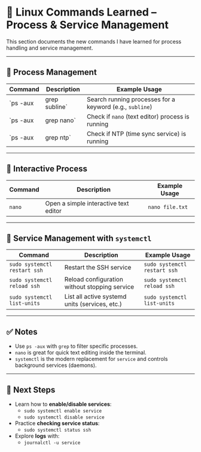 # 🐧 Linux Commands Learned – Process & Service Management

This section documents the new commands I have learned for process handling and service management.

---

## 🔹 Process Management
| Command                  | Description                                              | Example Usage                 |
|---------------------------|----------------------------------------------------------|-------------------------------|
| `ps -aux | grep subline` | Search running processes for a keyword (e.g., `subline`) | `ps -aux \| grep subline`     |
| `ps -aux | grep nano`    | Check if `nano` (text editor) process is running          | `ps -aux \| grep nano`        |
| `ps -aux | grep ntp`     | Check if NTP (time sync service) is running               | `ps -aux \| grep ntp`         |

---

## 🔹 Interactive Process
| Command  | Description                               | Example Usage   |
|----------|-------------------------------------------|-----------------|
| `nano`   | Open a simple interactive text editor     | `nano file.txt` |

---

## 🔹 Service Management with `systemctl`
| Command                       | Description                                   | Example Usage                |
|-------------------------------|-----------------------------------------------|------------------------------|
| `sudo systemctl restart ssh`  | Restart the SSH service                       | `sudo systemctl restart ssh` |
| `sudo systemctl reload ssh`   | Reload configuration without stopping service | `sudo systemctl reload ssh`  |
| `sudo systemctl list-units`   | List all active systemd units (services, etc.)| `sudo systemctl list-units`  |

---

## ✅ Notes
- Use `ps -aux` with `grep` to filter specific processes.  
- `nano` is great for quick text editing inside the terminal.  
- `systemctl` is the modern replacement for `service` and controls background services (daemons).  

---

## 🚀 Next Steps
- Learn how to **enable/disable services**:  
  - `sudo systemctl enable service`  
  - `sudo systemctl disable service`  
- Practice **checking service status**:  
  - `sudo systemctl status ssh`  
- Explore **logs** with:  
  - `journalctl -u service`  
